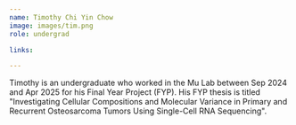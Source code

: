 ```yaml
---
name: Timothy Chi Yin Chow
image: images/tim.png
role: undergrad

links:

---
```

Timothy is an undergraduate who worked in the Mu Lab between Sep 2024 and Apr 2025 for his Final Year Project (FYP). His FYP thesis is titled "Investigating Cellular Compositions and Molecular Variance in Primary and Recurrent Osteosarcoma Tumors Using Single-Cell RNA Sequencing".

